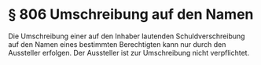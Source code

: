 # § 806 Umschreibung auf den Namen
Die Umschreibung einer auf den Inhaber lautenden Schuldverschreibung auf den Namen eines bestimmten Berechtigten kann nur durch den Aussteller erfolgen. Der Aussteller ist zur Umschreibung nicht verpflichtet.